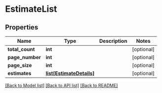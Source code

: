 # EstimateList

## Properties
Name | Type | Description | Notes
------------ | ------------- | ------------- | -------------
**total_count** | **int** |  | [optional] 
**page_number** | **int** |  | [optional] 
**page_size** | **int** |  | [optional] 
**estimates** | [**list[EstimateDetails]**](EstimateDetails.md) |  | [optional] 

[[Back to Model list]](../README.md#documentation-for-models) [[Back to API list]](../README.md#documentation-for-api-endpoints) [[Back to README]](../README.md)


